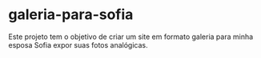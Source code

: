 # galeria-para-sofia
Este projeto tem o objetivo de criar um site em formato galeria para minha esposa Sofia expor suas fotos analógicas. 
